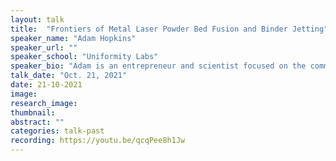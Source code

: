 ```yaml
---
layout: talk
title:  "Frontiers of Metal Laser Powder Bed Fusion and Binder Jetting"
speaker_name: "Adam Hopkins" 
speaker_url: ""
speaker_school: "Uniformity Labs"
speaker_bio: "Adam is an entrepreneur and scientist focused on the commercialization of breakthrough technologies in the physical sciences and novel materials. He is a founder of and for the past 7 years has served as CEO of Uniformity Labs, a rapidly growing additive manufacturing materials, software, and printing company born out of IP conceived and developed by himself and Princeton professor Salvatore Torquato. He has led technical and business teams at venture backed high-tech startups developing novel thermoelectric, photonic, and phononic materials, and he is the author of several materials and manufacturing processes patents, including on the topics of granular media density enhancement, additive manufacturing print processes, thermoelectric design and production, and phononic attenuation. He earned his Ph. D. in Theoretical Chemistry from Princeton, where he was awarded a Charlotte Elizabeth Proctor Honorific Fellowship and the Ray Grimm Memorial Prize in Computational Physics. Adam obtained his bachelor's degree also at Princeton (cum laude) in Physics, with minors in Materials Science and Applied Mathematics."
talk_date: "Oct. 21, 2021"
date: 21-10-2021
image: 
research_image: 
thumbnail:
abstract: ""
categories: talk-past
recording: https://youtu.be/qcqPee8h1Jw
---
```


